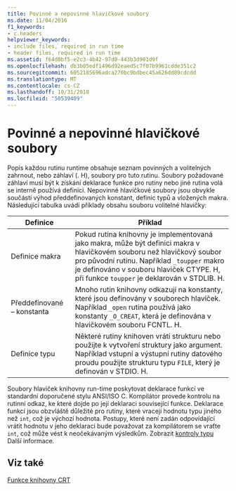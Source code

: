 ```yaml
---
title: Povinné a nepovinné hlavičkové soubory
ms.date: 11/04/2016
f1_keywords:
- c.headers
helpviewer_keywords:
- include files, required in run time
- header files, required in run time
ms.assetid: f64d0bf5-e2c3-4b42-97d0-443b3d901d9f
ms.openlocfilehash: db3b05edf1496d92eaed5c7f07b9961cdde351c2
ms.sourcegitcommit: 6052185696adca270bc9bdbec45a626dd89cdcdd
ms.translationtype: MT
ms.contentlocale: cs-CZ
ms.lasthandoff: 10/31/2018
ms.locfileid: "50539409"
---
```

# <a name="required-and-optional-header-files"></a>Povinné a nepovinné hlavičkové soubory

Popis každou rutinu runtime obsahuje seznam povinných a volitelných zahrnout, nebo záhlaví (. H), soubory pro tuto rutinu. Soubory požadované záhlaví musí být k získání deklarace funkce pro rutiny nebo jiné rutina volá se interně používá definici. Nepovinné hlavičkové soubory jsou obvykle součástí výhod předdefinovaných konstant, definic typů a vložených makra. Následující tabulka uvádí příklady obsahu souboru volitelné hlavičky:

|Definice|Příklad|
|----------------|-------------|
|Definice makra|Pokud rutina knihovny je implementovaná jako makra, může být definici makra v hlavičkovém souboru než hlavičkový soubor pro původní rutinu. Například `_toupper` makro je definováno v souboru hlaviček CTYPE. H, při funkce `toupper` je deklarován v STDLIB. H.|
|Předdefinované – konstanta|Mnoho rutin knihovny odkazují na konstanty, které jsou definovány v souborech hlaviček. Například `_open` rutina používá jako konstanty `_O_CREAT`, která je definována v hlavičkovém souboru FCNTL. H.|
|Definice typu|Některé rutiny knihoven vrátí strukturu nebo použijte k vytvoření struktury jako argument. Například vstupní a výstupní rutiny datového proudu použijte strukturu typu `FILE`, který je definován v STDIO. H.|

Soubory hlaviček knihovny run-time poskytovat deklarace funkcí ve standardní doporučené stylu ANSI/ISO C. Kompilátor provede kontrolu na rutinní odkaz, ke které dojde po její deklaraci související funkce. Deklarace funkcí jsou obzvláště důležité pro rutiny, které vracejí hodnotu typu jiného než `int`, což je výchozí hodnota. Postupy, které není zadán odpovídající vrátit hodnotu v jeho deklaraci bude považovat za kompilátorem se vraťte `int`, což může vést k neočekávaným výsledkům. Zobrazit [kontroly typu](../c-runtime-library/type-checking-crt.md) Další informace.

## <a name="see-also"></a>Viz také

[Funkce knihovny CRT](../c-runtime-library/crt-library-features.md)
